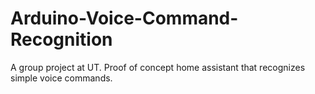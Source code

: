 # Arduino-Voice-Command-Recognition
A group project at UT. Proof of concept home assistant that recognizes simple voice commands.
